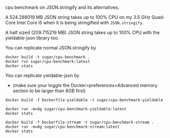 cpu benchmark on JSON.stringify and its alternatives.

A 524.288019 MB JSON string takes up to 100% CPU on my 3.5 GHz Quad-Core Intel Core i5 
when it is being stringified with `JSON.stringify`.

A half sized (209.715219 MB) JSON string takes up to 100% CPU with the yieldable-json library too.

You can replicate normal JSON.stringify by 
```
docker build -t sugar/cpu-benchmark .
docker run sugar/cpu-benchmark:latest
docker stats
```

You can replicate yieldable-json by 
- (make sure your toggle the Docker>preferences>Advanced memory section to be larger than 8GB first)
```
docker build -f Dockerfile-yieldable -t sugar/cpu-benchmark-yieldable .
docker run -m=8g sugar/cpu-benchmark-yieldable:latest
docker stats
```

```
docker build -f Dockerfile-stream -t sugar/cpu-benchmark-stream .
docker run -m=8g sugar/cpu-benchmark-stream:latest
docker stats
```